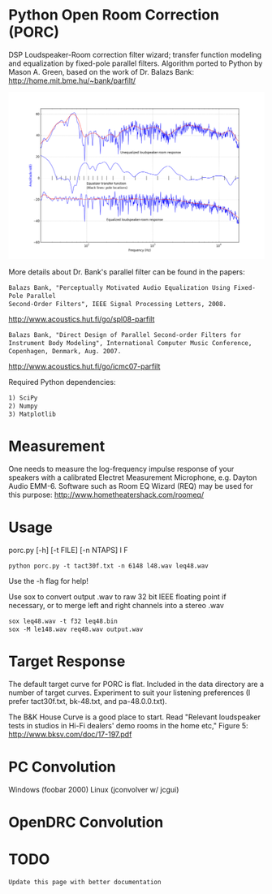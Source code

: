 Python Open Room Correction (PORC)
==================================

DSP Loudspeaker-Room correction filter wizard; transfer function modeling and equalization 
by fixed-pole parallel filters. Algorithm ported to Python by Mason A. Green, based on the work 
of Dr. Balazs Bank: http://home.mit.bme.hu/~bank/parfilt/

![Room Correction Curve](data/eqplot.png) 

More details about Dr. Bank's parallel filter can be found in the papers:

	Balazs Bank, "Perceptually Motivated Audio Equalization Using Fixed-Pole Parallel
	Second-Order Filters", IEEE Signal Processing Letters, 2008.

http://www.acoustics.hut.fi/go/spl08-parfilt

	Balazs Bank, "Direct Design of Parallel Second-order Filters for
	Instrument Body Modeling", International Computer Music Conference,
	Copenhagen, Denmark, Aug. 2007.

http://www.acoustics.hut.fi/go/icmc07-parfilt
	
Required Python dependencies:

	1) SciPy
	2) Numpy
	3) Matplotlib

Measurement
===========

One needs to measure the log-frequency impulse response of your speakers with a 
calibrated Electret Measurement Microphone, e.g. Dayton Audio EMM-6. Software 
such as Room EQ Wizard (REQ) may be used for this purpose:
http://www.hometheatershack.com/roomeq/

Usage
=====

porc.py [-h] [-t FILE] [-n NTAPS] I F

	python porc.py -t tact30f.txt -n 6148 l48.wav leq48.wav

Use the -h flag for help!

Use sox to convert output .wav to raw 32 bit IEEE floating point if necessary,
or to merge left and right channels into a stereo .wav 

	sox leq48.wav -t f32 leq48.bin
    sox -M le148.wav req48.wav output.wav

Target Response
===============

The default target curve for PORC is flat. Included in the data directory are a number 
of target curves. Experiment to suit your listening preferences (I prefer tact30f.txt, bk-48.txt, 
and pa-48.0.0.txt).

The B&K House Curve is a good place to start. Read "Relevant loudspeaker tests 
in studios in Hi-Fi dealers' demo rooms in the home etc," Figure 5:
http://www.bksv.com/doc/17-197.pdf

PC Convolution
==============

Windows (foobar 2000)
Linux (jconvolver w/ jcgui)

OpenDRC Convolution
===================

TODO
====

	Update this page with better documentation
	
